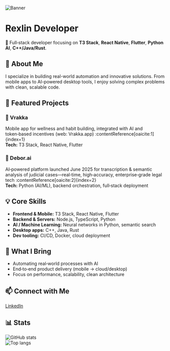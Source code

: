 ![Banner](./banner.png)

# Rexlin Developer  
🔧 Full‑stack developer focusing on **T3 Stack**, **React Native**, **Flutter**, **Python AI**, **C++/Java/Rust**.

## 🚀 About Me  
I specialize in building real-world automation and innovative solutions. From mobile apps to AI-powered desktop tools, I enjoy solving complex problems with clean, scalable code.

## 💼 Featured Projects

### 🔹 Vrakka  
Mobile app for wellness and habit building, integrated with AI and token‑based incentives (web: Vrakka.app) :contentReference[oaicite:1]{index=1}  
**Tech:** T3 Stack, React Native, Flutter

### 🔹 Debor.ai  
AI‑powered platform launched June 2025 for transcription & semantic analysis of judicial cases—real‑time, high‑accuracy, enterprise‑grade legal tech :contentReference[oaicite:2]{index=2}  
**Tech:** Python (AI/ML), backend orchestration, full‑stack deployment

## 💡 Core Skills  
- **Frontend & Mobile:** T3 Stack, React Native, Flutter  
- **Backend & Servers:** Node.js, TypeScript, Python  
- **AI / Machine Learning:** Neural networks in Python, semantic search  
- **Desktop apps:** C++, Java, Rust  
- **Dev tooling:** CI/CD, Docker, cloud deployment

## 🌟 What I Bring  
- Automating real‑world processes with AI  
- End‑to‑end product delivery (mobile → cloud/desktop)  
- Focus on performance, scalability, clean architecture

## 📫 Connect with Me  
[LinkedIn](https://www.linkedin.com/in/tu-linkedin)  

## 📊 Stats  
![GitHub stats](https://github-readme-stats.vercel.app/api?username=tu-usuario&show_icons=true&theme=radical)  
![Top langs](https://github-readme-stats.vercel.app/api/top-langs/?username=tu-usuario&layout=compact&theme=radical)
